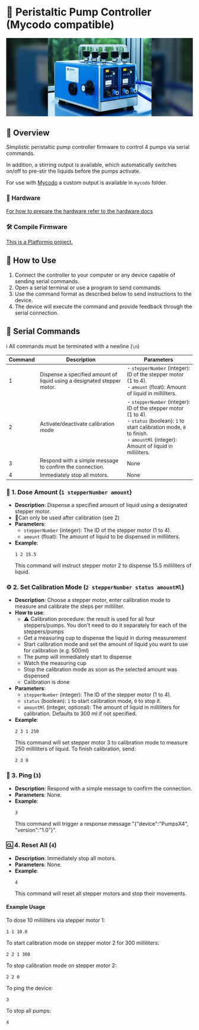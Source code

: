 # 🚀 Peristaltic Pump Controller (Mycodo compatible)
![Header image](/assets/header.jpg)

## 📑 Overview
Simplistic peristaltic pump controller firmware to control 4 pumps via serial commands.

In addition, a stirring output is available, which automatically switches on/off to pre-stir the liquids before the pumps activate.

For use with [Mycodo](https://kizniche.github.io/Mycodo/) a custom output is available in `mycodo` folder.
### 🔧 Hardware
[For how to prepare the hardware refer to the hardware docs](./docs/setup-hardware.md)

### 🛠️ Compile Firmware
[This is a Platformio project.](https://platformio.org/)

## 📝 How to Use

1. Connect the controller to your computer or any device capable of sending serial commands.
2. Open a serial terminal or use a program to send commands.
3. Use the command format as described below to send instructions to the device.
4. The device will execute the command and provide feedback through the serial connection.

## 💬 Serial Commands

ℹ️ All commands must be terminated with a newline (`\n`)

| Command | Description                                                             | Parameters                                                                                                                                                                                            |
|---------|-------------------------------------------------------------------------|-------------------------------------------------------------------------------------------------------------------------------------------------------------------------------------------------------|
| 1       | Dispense a specified amount of liquid using a designated stepper motor. | - `stepperNumber` (integer): ID of the stepper motor (1 to 4). <br> - `amount` (float): Amount of liquid in milliliters.                                                                              |
| 2       | Activate/deactivate calibration mode                                    | - `stepperNumber` (integer): ID of the stepper motor (1 to 4). <br> - `status` (boolean): `1` to start calibration mode, `0` to finish. <br> - `amountMl` (integer): Amount of liquid in milliliters. |
| 3       | Respond with a simple message to confirm the connection.                | None                                                                                                                                                                                                  |
| 4       | Immediately stop all motors.                                            | None                                                                                                                                                                                                  |

### 🧪 1. Dose Amount (`1 stepperNumber amount`)
- **Description**: Dispense a specified amount of liquid using a designated stepper motor. 
- 🚨Can only be used after calibration (see 2)
- **Parameters**:
    - `stepperNumber` (integer): The ID of the stepper motor (1 to 4).
    - `amount` (float): The amount of liquid to be dispensed in milliliters.
- **Example**:
  ```plaintext
  1 2 15.5
  ```
  This command will instruct stepper motor 2 to dispense 15.5 milliliters of liquid.

### ⚙️ 2. Set Calibration Mode (`2 stepperNumber status amountMl`)
- **Description**: Choose a stepper motor, enter calibration mode to measure and calibrate the steps per milliliter.
- **How to use**:
    * ⚠️ Calibration procedure: the result is used for all four steppers/pumps. You don't need to do it separately for each of the steppers/pumps
    * Get a measuring cup to dispense the liquid in during measurement
    * Start calibration mode and set the amount of liquid you want to use for calibration (e.g. 500ml)
    * The pump will immediately start to dispense
    * Watch the measuring cup
    * Stop the calibration mode as soon as the selected amount was dispensed
    * Calibration is done
- **Parameters**:
    - `stepperNumber` (integer): The ID of the stepper motor (1 to 4).
    - `status` (boolean): `1` to start calibration mode, `0` to stop it.
    - `amountMl` (integer, optional): The amount of liquid in milliliters for calibration. Defaults to 300 ml if not specified.
- **Example**:
  ```plaintext
  2 3 1 250
  ```
  This command will set stepper motor 3 to calibration mode to measure 250 milliliters of liquid. To finish calibration, send:
  ```plaintext
  2 3 0
  ```

### 📡 3. Ping (`3`)
- **Description**: Respond with a simple message to confirm the connection.
- **Parameters**: None.
- **Example**:
  ```plaintext
  3
  ```
  This command will trigger a response message "{"device":"PumpsX4", "version":"1.0"}".

### 🆑 4. Reset All (`4`)
- **Description**: Immediately stop all motors.
- **Parameters**: None.
- **Example**:
  ```plaintext
  4
  ```
  This command will reset all stepper motors and stop their movements.

#### Example Usage

To dose 10 milliliters via stepper motor 1:
```plaintext
1 1 10.0
```

To start calibration mode on stepper motor 2 for 300 milliliters:
```plaintext
2 2 1 300
```

To stop calibration mode on stepper motor 2:
```plaintext
2 2 0
```

To ping the device:
```plaintext
3
```

To stop all pumps:
```plaintext
4
```